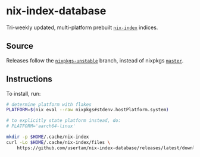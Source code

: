 # nix-index-database
Tri-weekly updated, multi-platform prebuilt [`nix-index`](https://github.com/usertam/nix-index) indices.

## Source
Releases follow the
[`nixpkgs-unstable`](https://api.github.com/repos/NixOS/nixpkgs/git/refs/heads/nixpkgs-unstable) branch, instead of nixpkgs
[`master`](https://api.github.com/repos/NixOS/nixpkgs/git/refs/heads/master).

## Instructions
To install, run:
```sh
# determine platform with flakes
PLATFORM=$(nix eval --raw nixpkgs#stdenv.hostPlatform.system)

# to explicitly state platform instead, do:
# PLATFORM='aarch64-linux'

mkdir -p $HOME/.cache/nix-index
curl -Lo $HOME/.cache/nix-index/files \
    https://github.com/usertam/nix-index-database/releases/latest/download/index-$PLATFORM
```
